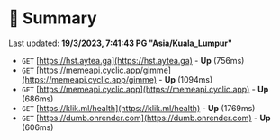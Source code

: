 # 📖 Summary
Last updated: **19/3/2023, 7:41:43 PG "Asia/Kuala_Lumpur"**

- `GET` [https://hst.aytea.ga](https://hst.aytea.ga) - **Up** (756ms)
- `GET` [https://memeapi.cyclic.app/gimme](https://memeapi.cyclic.app/gimme) - **Up** (1094ms)
- `GET` [https://memeapi.cyclic.app](https://memeapi.cyclic.app) - **Up** (686ms)
- `GET` [https://klik.ml/health](https://klik.ml/health) - **Up** (1769ms)
- `GET` [https://dumb.onrender.com](https://dumb.onrender.com) - **Up** (606ms)
